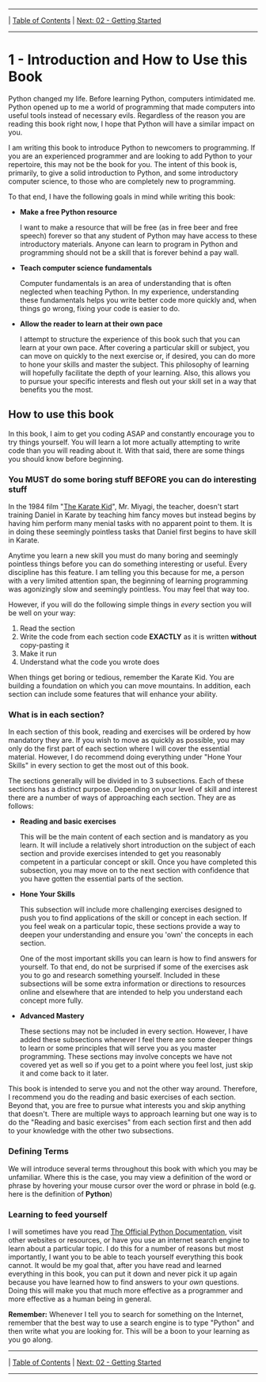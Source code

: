 <!-- Navigation -->

---

 | [Table of Contents](./00-Table-of-Contents.md) | [Next: 02 - Getting Started](./02-Getting-Started.md)

---
<!-- End Navigation -->

# 1 - Introduction and How to Use this Book

Python changed my life. Before learning Python, computers intimidated me. Python opened up to me a world of programming that made computers into useful tools instead of necessary evils. Regardless of the reason you are reading this book right now, I hope that Python will have a similar impact on you.

I am writing this book to introduce Python to newcomers to programming. If you are an experienced programmer and are looking to add Python to your repertoire, this may not be the book for you. The intent of this book is, primarily, to give a solid introduction to Python, and some introductory computer science, to those who are completely new to programming.

To that end, I have the following goals in mind while writing this book:

 - **Make a free Python resource** 

    I want to make a resource that will be free (as in free beer and free speech) forever so that any student of Python may have access to these introductory materials. Anyone can learn to program in Python and programming should not be a skill that is forever behind a pay wall.

- **Teach computer science fundamentals** 

    Computer fundamentals is an area of understanding that is often neglected when teaching Python. In my experience, understanding these fundamentals helps you write better code more quickly and, when things go wrong, fixing your code is easier to do.

 - **Allow the reader to learn at their own pace** 

    I attempt to structure the experience of this book such that you can learn at your own pace. After covering a particular skill or subject, you can move on quickly to the next exercise or, if desired, you can do more to hone your skills and master the subject. This philosophy of learning will hopefully facilitate the depth of your learning. Also, this allows you to pursue your specific interests and flesh out your skill set in a way that benefits you the most.


## How to use this book

In this book, I aim to get you coding ASAP and constantly encourage you to try things yourself. You will learn a lot more actually attempting to write code than you will reading about it. With that said, there are some things you should know before beginning.

### You MUST do some boring stuff BEFORE you can do interesting stuff

In the 1984 film "[The Karate Kid](https://www.imdb.com/title/tt0087538/plotsummary?ref_=tt_stry_pl#synopsis)", Mr. Miyagi, the teacher, doesn't start training Daniel in Karate by teaching him fancy moves but instead begins by having him perform many menial tasks with no apparent point to them. It is in doing these seemingly pointless tasks that Daniel first begins to have skill in Karate.

Anytime you learn a new skill you must do many boring and seemingly pointless things before you can do something interesting or useful. Every discipline has this feature. I am telling you this because for me, a person with a very limited attention span, the beginning of learning programming was agonizingly slow and seemingly pointless. You may feel that way too.

However, if you will do the following simple things in *every* section you will be well on your way:

1. Read the section
2. Write the code from each section code **EXACTLY** as it is written **without** copy-pasting it
3. Make it run
4. Understand what the code you wrote does

When things get boring or tedious, remember the Karate Kid. You are building a foundation on which you can move mountains. In addition, each section can include some features that will enhance your ability.

### What is in each section?

In each section of this book, reading and exercises will be ordered by how mandatory they are. If you wish to move as quickly as possible, you may only do the first part of each section where I will cover the essential material. However, I do recommend doing everything under "Hone Your Skills" in every section to get the most out of this book.

The sections generally will be divided in to 3 subsections. Each of these sections has a distinct purpose. Depending on your level of skill and interest there are a number of ways of approaching each section. They are as follows:

 - **Reading and basic exercises**

   This will be the main content of each section and is mandatory as you learn. It will include a relatively short introduction on the subject of each section and provide exercises intended to get you reasonably competent in a particular concept or skill. Once you have completed this subsection, you may move on to the next section with confidence that you have gotten the essential parts of the section.

 - **Hone Your Skills**

   This subsection will include more challenging exercises designed to push you to find applications of the skill or concept in each section. If you feel weak on a particular topic, these sections provide a way to deepen your understanding and ensure you 'own' the concepts in each section.

   One of the most important skills you can learn is how to find answers for yourself. To that end, do not be surprised if some of the exercises ask you to go and research something yourself. Included in these subsections will be some extra information or directions to resources online and elsewhere that are intended to help you understand each concept more fully.

 - **Advanced Mastery**

   These sections may not be included in every section. However, I have added these subsections whenever I feel there are some deeper things to learn or some principles that will serve you as you master programming. These sections may involve concepts we have not covered yet as well so if you get to a point where you feel lost, just skip it and come back to it later.

This book is intended to serve you and not the other way around. Therefore, I recommend you do the reading and basic exercises of each section. Beyond that, you are free to pursue what interests you and skip anything that doesn't. There are multiple ways to approach learning but one way is to do the "Reading and basic exercises" from each section first and then add to your knowledge with the other two subsections.

### Defining Terms

We will introduce several terms throughout this book with which you may be unfamiliar. Where this is the case, you may view a definition of the word or phrase by hovering your mouse cursor over the word or phrase in bold (e.g. here is the definition of <span title="Python: a high-level general-purpose programming language">**Python**</span>)

### Learning to feed yourself

I will sometimes have you read [The Official Python Documentation](https://docs.python.org/3.7/index.html), visit other websites or resources, or have you use an internet search engine to learn about a particular topic. I do this for a number of reasons but most importantly, I want you to be able to teach yourself everything this book cannot. It would be my goal that, after you have read and learned everything in this book, you can put it down and never pick it up again because you have learned how to find answers to your *own* questions. Doing this will make you that much more effective as a programmer and more effective as a human being in general.

**Remember:** Whenever I tell you to search for something on the Internet, remember that the best way to use a search engine is to type "Python" and then write what you are looking for. This will be a boon to your learning as you go along.

<!-- Navigation -->

---

 | [Table of Contents](./00-Table-of-Contents.md) | [Next: 02 - Getting Started](./02-Getting-Started.md)

---
<!-- End Navigation -->
